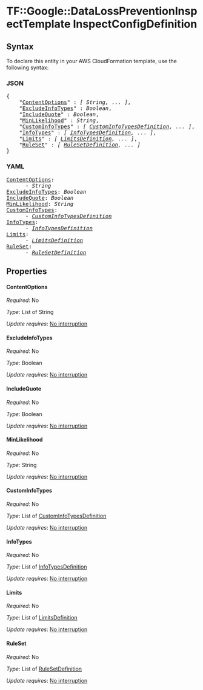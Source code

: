 # TF::Google::DataLossPreventionInspectTemplate InspectConfigDefinition

## Syntax

To declare this entity in your AWS CloudFormation template, use the following syntax:

### JSON

<pre>
{
    "<a href="#contentoptions" title="ContentOptions">ContentOptions</a>" : <i>[ String, ... ]</i>,
    "<a href="#excludeinfotypes" title="ExcludeInfoTypes">ExcludeInfoTypes</a>" : <i>Boolean</i>,
    "<a href="#includequote" title="IncludeQuote">IncludeQuote</a>" : <i>Boolean</i>,
    "<a href="#minlikelihood" title="MinLikelihood">MinLikelihood</a>" : <i>String</i>,
    "<a href="#custominfotypes" title="CustomInfoTypes">CustomInfoTypes</a>" : <i>[ <a href="custominfotypesdefinition.md">CustomInfoTypesDefinition</a>, ... ]</i>,
    "<a href="#infotypes" title="InfoTypes">InfoTypes</a>" : <i>[ <a href="infotypesdefinition.md">InfoTypesDefinition</a>, ... ]</i>,
    "<a href="#limits" title="Limits">Limits</a>" : <i>[ <a href="limitsdefinition.md">LimitsDefinition</a>, ... ]</i>,
    "<a href="#ruleset" title="RuleSet">RuleSet</a>" : <i>[ <a href="rulesetdefinition.md">RuleSetDefinition</a>, ... ]</i>
}
</pre>

### YAML

<pre>
<a href="#contentoptions" title="ContentOptions">ContentOptions</a>: <i>
      - String</i>
<a href="#excludeinfotypes" title="ExcludeInfoTypes">ExcludeInfoTypes</a>: <i>Boolean</i>
<a href="#includequote" title="IncludeQuote">IncludeQuote</a>: <i>Boolean</i>
<a href="#minlikelihood" title="MinLikelihood">MinLikelihood</a>: <i>String</i>
<a href="#custominfotypes" title="CustomInfoTypes">CustomInfoTypes</a>: <i>
      - <a href="custominfotypesdefinition.md">CustomInfoTypesDefinition</a></i>
<a href="#infotypes" title="InfoTypes">InfoTypes</a>: <i>
      - <a href="infotypesdefinition.md">InfoTypesDefinition</a></i>
<a href="#limits" title="Limits">Limits</a>: <i>
      - <a href="limitsdefinition.md">LimitsDefinition</a></i>
<a href="#ruleset" title="RuleSet">RuleSet</a>: <i>
      - <a href="rulesetdefinition.md">RuleSetDefinition</a></i>
</pre>

## Properties

#### ContentOptions

_Required_: No

_Type_: List of String

_Update requires_: [No interruption](https://docs.aws.amazon.com/AWSCloudFormation/latest/UserGuide/using-cfn-updating-stacks-update-behaviors.html#update-no-interrupt)

#### ExcludeInfoTypes

_Required_: No

_Type_: Boolean

_Update requires_: [No interruption](https://docs.aws.amazon.com/AWSCloudFormation/latest/UserGuide/using-cfn-updating-stacks-update-behaviors.html#update-no-interrupt)

#### IncludeQuote

_Required_: No

_Type_: Boolean

_Update requires_: [No interruption](https://docs.aws.amazon.com/AWSCloudFormation/latest/UserGuide/using-cfn-updating-stacks-update-behaviors.html#update-no-interrupt)

#### MinLikelihood

_Required_: No

_Type_: String

_Update requires_: [No interruption](https://docs.aws.amazon.com/AWSCloudFormation/latest/UserGuide/using-cfn-updating-stacks-update-behaviors.html#update-no-interrupt)

#### CustomInfoTypes

_Required_: No

_Type_: List of <a href="custominfotypesdefinition.md">CustomInfoTypesDefinition</a>

_Update requires_: [No interruption](https://docs.aws.amazon.com/AWSCloudFormation/latest/UserGuide/using-cfn-updating-stacks-update-behaviors.html#update-no-interrupt)

#### InfoTypes

_Required_: No

_Type_: List of <a href="infotypesdefinition.md">InfoTypesDefinition</a>

_Update requires_: [No interruption](https://docs.aws.amazon.com/AWSCloudFormation/latest/UserGuide/using-cfn-updating-stacks-update-behaviors.html#update-no-interrupt)

#### Limits

_Required_: No

_Type_: List of <a href="limitsdefinition.md">LimitsDefinition</a>

_Update requires_: [No interruption](https://docs.aws.amazon.com/AWSCloudFormation/latest/UserGuide/using-cfn-updating-stacks-update-behaviors.html#update-no-interrupt)

#### RuleSet

_Required_: No

_Type_: List of <a href="rulesetdefinition.md">RuleSetDefinition</a>

_Update requires_: [No interruption](https://docs.aws.amazon.com/AWSCloudFormation/latest/UserGuide/using-cfn-updating-stacks-update-behaviors.html#update-no-interrupt)

